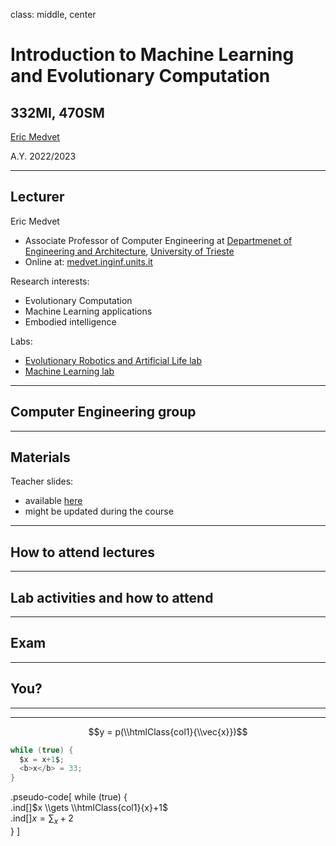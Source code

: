class: middle, center

# Introduction to Machine Learning and Evolutionary Computation
## 332MI, 470SM

[Eric Medvet](http://medvet.inginf.units.it/)

A.Y. 2022/2023

---

## Lecturer

Eric Medvet
- Associate Professor of Computer Engineering at [Departmenet of Engineering and Architecture](https://dia.units.it/), [University of Trieste](https://www.units.it/)
- Online at: [medvet.inginf.units.it](http://medvet.inginf.units.it/)

Research interests:
- Evolutionary Computation
- Machine Learning applications
- Embodied intelligence

Labs:
- [Evolutionary Robotics and Artificial Life lab](https://erallab.inginf.units.it/)
- [Machine Learning lab](https://machinelearning.inginf.units.it/)

---

## Computer Engineering group

---

## Materials

Teacher slides:
- available [here](https://medvet.inginf.units.it/teaching/2223-intro-ml-er/)
- might be updated during the course

<!-- mention lab -->

---

## How to attend lectures

---

## Lab activities and how to attend

---

## Exam

---

## You?

---

---

$$y = p(\\htmlClass{col1}{\\vec{x}})$$


```java
while (true) {
  $x = x+1$;
  <b>x</b> = 33;
}
```

.pseudo-code[
while (true) {  
.ind[]$x \\gets \\htmlClass{col1}{x}+1$  
.ind[]$x = \sum_x+2$  
}
]
